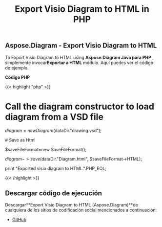 ﻿---
title: Export Visio Diagram to HTML in PHP
type: docs
weight: 20
url: /es/java/export-visio-diagram-to-html-in-php/
---
## **Aspose.Diagram - Export Visio Diagram to HTML**
To Export Visio Diagram to HTML using **Aspose.Diagram Java para PHP** , simplemente invocar**Exportar a HTML** módulo. Aquí puedes ver el código de ejemplo.

**Código PHP**

{{< highlight "php" >}}

 # Call the diagram constructor to load diagram from a VSD file

$diagram = new Diagram($dataDir."drawing.vsd");

\# Save as Html

$saveFileFormat=new SaveFileFormat();

$diagram->save($dataDir."Diagram.html", $saveFileFormat->HTML);

print "Exported visio diagram to HTML.".PHP_EOL;

{{< /highlight >}}
## **Descargar código de ejecución**
 Descargar**Export Visio Diagram to HTML (Aspose.Diagram)**de cualquiera de los sitios de codificación social mencionados a continuación:

- [GitHub](https://github.com/asposediagram/Aspose.Diagram-for-Java/blob/master/Plugins/Aspose_Diagram_Java_for_PHP/src/aspose/diagram/LoadingSavingandConverting/ExportToHtml.php)
